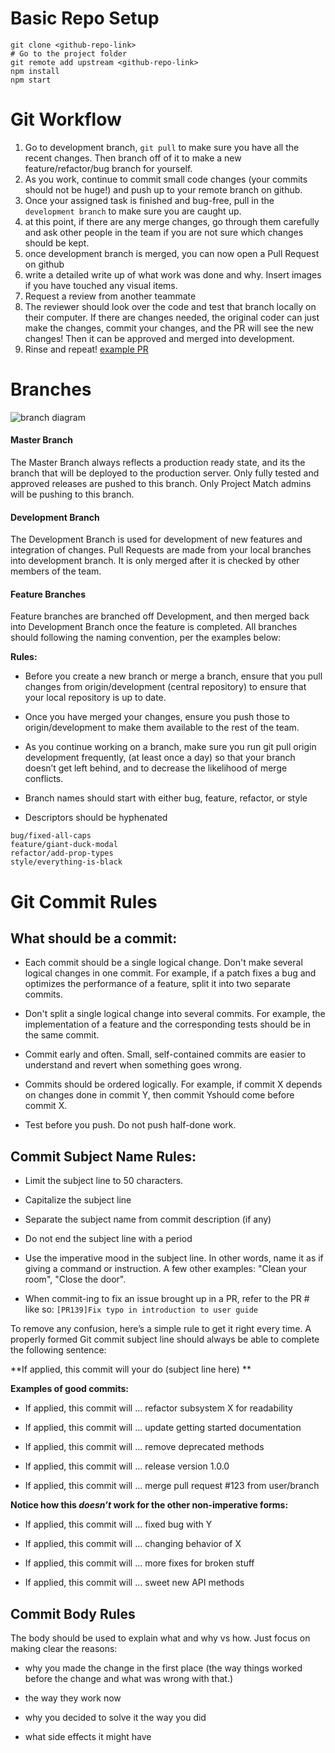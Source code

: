 # Basic Repo Setup
```
git clone <github-repo-link>
# Go to the project folder
git remote add upstream <github-repo-link>
npm install
npm start
```
# Git Workflow
1. Go to development branch, `git pull` to make sure you have all the recent changes. Then branch off of it to make a new feature/refactor/bug branch for yourself.
2. As you work, continue to commit small code changes (your commits should not be huge!) and push up to your remote branch on github.
3. Once your assigned task is finished and bug-free, pull in the `development branch` to make sure you are caught up.
4. at this point, if there are any merge changes, go through them carefully and ask other people in the team if you are not sure which changes should be kept.
5. once development branch is merged, you can now open a Pull Request on github
6. write a detailed write up of what work was done and why. Insert images if you have touched any visual items.
7. Request a review from another teammate
8. The reviewer should look over the code and test that branch locally on their computer. If there are changes needed, the original coder can just make the changes, commit your changes, and the PR will see the new changes! Then it can be approved and merged into development.
9. Rinse and repeat!
[example PR](https://github.com/chingu-x/chingu-frontend/pull/161)

# Branches
![branch diagram](https://blobscdn.gitbook.com/v0/b/gitbook-28427.appspot.com/o/assets%2F-LBgap1plocY399TI_RC%2F-LD3ihnzhbIWImq3FpPW%2F-LD3lVo2t4s_QI1KSbws%2Fimage.png?alt=media&token=4bd124cf-ff78-45eb-85b6-9ab99bef113b)

#### Master Branch
The Master Branch always reflects a production ready state, and its the branch that will be deployed to the production server. Only fully tested and approved releases are pushed to this branch. Only Project Match admins will be pushing to this branch. 

#### Development Branch
The Development Branch is used for development of new features and integration of changes. Pull Requests are made from your local branches into development branch. It is only merged after it is checked by other members of the team.

#### Feature Branches
Feature branches are branched off Development, and then merged back into Development Branch once the feature is completed. All branches should following the naming convention, per the examples below:

**Rules:**

- Before you create a new branch or merge a branch, ensure that you pull changes from origin/development (central repository) to ensure that your local repository is up to date. 

- Once you have merged your changes, ensure you push those to origin/development to make them available to the rest of the team.

- As you continue working on a branch, make sure you run git pull origin development frequently, (at least once a day) so that your branch doesn’t get left behind, and to decrease the likelihood of merge conflicts.

- Branch names should start with either bug, feature, refactor, or style

- Descriptors should be hyphenated
```
bug/fixed-all-caps
feature/giant-duck-modal
refactor/add-prop-types
style/everything-is-black
```
# Git Commit Rules

## What should be a commit:
- Each commit should be a single logical change. Don't make several logical changes in one commit. For example, if a patch fixes a bug and optimizes the performance of a feature, split it into two separate commits.

- Don't split a single logical change into several commits. For example, the implementation of a feature and the corresponding tests should be in the same commit.

- Commit early and often. Small, self-contained commits are easier to understand and revert when something goes wrong.

- Commits should be ordered logically. For example, if commit X depends on changes done in commit Y, then commit Yshould come before commit X.

- Test before you push. Do not push half-done work.

## Commit Subject Name Rules:
- Limit the subject line to 50 characters.

- Capitalize the subject line

- Separate the subject name from commit description (if any)

- Do not end the subject line with a period

- Use the imperative mood in the subject line. In other words, name it as if giving a command or instruction. A few other examples: "Clean your room", "Close the door".

- When commit-ing to fix an issue brought up in a PR, refer to the PR # like so:
`[PR139]Fix typo in introduction to user guide`

To remove any confusion, here’s a simple rule to get it right every time. A properly formed Git commit subject line should always be able to complete the following sentence:

**If applied, this commit will your do (subject line here) **

 
**Examples of good commits:**

- If applied, this commit will ... refactor subsystem X for readability

- If applied, this commit will ... update getting started documentation

- If applied, this commit will ... remove deprecated methods

- If applied, this commit will ... release version 1.0.0

- If applied, this commit will ... merge pull request #123 from user/branch

**Notice how this *doesn’t* work for the other non-imperative forms:**

- If applied, this commit will ... fixed bug with Y

- If applied, this commit will ... changing behavior of X

- If applied, this commit will ... more fixes for broken stuff

- If applied, this commit will ... sweet new API methods

## Commit Body Rules
The body should be used to explain what and why vs how.  Just focus on making clear the reasons:

- why you made the change in the first place (the way things worked before the change and what was wrong with that.)

- the way they work now

- why you decided to solve it the way you did

- what side effects it might have
